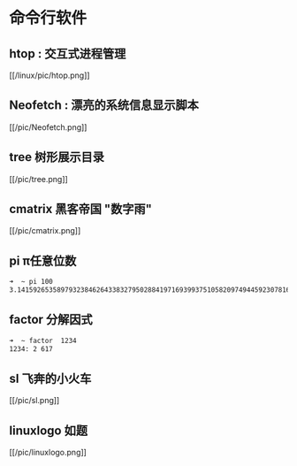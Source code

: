 # 命令行软件

## htop : 交互式进程管理

[[/linux/pic/htop.png]]
## Neofetch : 漂亮的系统信息显示脚本
[[/pic/Neofetch.png]]
## tree 树形展示目录
[[/pic/tree.png]]
## cmatrix 黑客帝国 "数字雨"
[[/pic/cmatrix.png]]
## pi π任意位数
```bash
➜  ~ pi 100
3.141592653589793238462643383279502884197169399375105820974944592307816406286208998628034825342117067
```
## factor 分解因式
```bash
➜  ~ factor  1234
1234: 2 617
```
## sl  飞奔的小火车
[[/pic/sl.png]]

## linuxlogo 如题
[[/pic/linuxlogo.png]]
